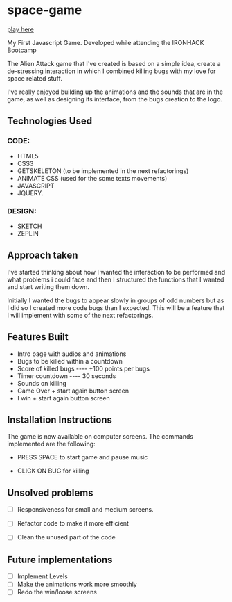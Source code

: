 # space-game

[play here](https://micaelalv.github.io/space-game)

My First Javascript Game. Developed while attending the IRONHACK Bootcamp


The Alien Attack game that I've created is based on a simple idea, create a de-stressing interaction in which I combined killing bugs with my love for space related stuff.

I've really enjoyed building up the animations and the sounds that are in the game, as well as designing its interface, from the bugs creation to the logo.

## Technologies Used

### CODE:
- HTML5
- CSS3
- GETSKELETON (to be implemented in the next refactorings)
- ANIMATE CSS (used for the some texts movements)
- JAVASCRIPT
- JQUERY.

### DESIGN:
- SKETCH
- ZEPLIN


## Approach taken

I've started thinking about how I wanted the interaction to be performed and what problems i could face and then I structured the functions that I wanted and start writing them down.

Initially I wanted the bugs to appear slowly in groups of odd numbers but as I did so I created more code bugs than I expected. This will be a feature that I will implement with some of the next refactorings.

## Features Built

- Intro page with audios and animations
- Bugs to be killed within a countdown
- Score of killed bugs ---- +100 points per bugs
- Timer countdown ---- 30 seconds
- Sounds on killing
- Game Over + start again button screen
- I win + start again button screen


## Installation Instructions

The game is now available on computer screens. The commands implemented are the following:

- PRESS SPACE to start game and pause music

- CLICK ON BUG for killing


## Unsolved problems

- [ ] Responsiveness for small and medium screens.
- [ ] Refactor code to make it more efficient
- [ ] Clean the unused part of the code


## Future implementations

- [ ] Implement Levels
- [ ] Make the animations work more smoothly
- [ ] Redo the win/loose screens
